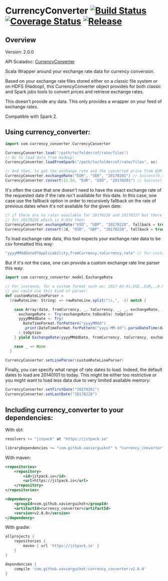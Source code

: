 
# CurrencyConverter [![Build Status](https://travis-ci.org/xavierguihot/currency_converter.svg?branch=master)](https://travis-ci.org/xavierguihot/currency_converter) [![Coverage Status](https://coveralls.io/repos/github/xavierguihot/currency_converter/badge.svg?branch=master)](https://coveralls.io/github/xavierguihot/currency_converter?branch=master) [![Release](https://jitpack.io/v/xavierguihot/currency_converter.svg)](https://jitpack.io/#xavierguihot/currency_converter)


## Overview


Version: 2.0.0

API Scaladoc: [CurrencyConverter](http://xavierguihot.com/currency_converter/#com.currency_converter.CurrencyConverter)

Scala Wrapper around your exchange rate data for currency conversion.

Based on your exchange rate files stored either on a classic file system or on
HDFS (Hadoop), this CurrencyConverter object provides for both classic and Spark
jobs tools to convert prices and retrieve exchange rates.

This doesn't provide any data. This only provides a wrapper on your feed of
exchange rates.

Compatible with Spark 2.


## Using currency_converter:


```scala
import com.currency_converter.CurrencyConverter

CurrencyConverter.load("/path/to/folder/of/rate/files")
// Or to load data from Hadoop:
CurrencyConverter.loadFromSpark("/path/to/folder/of/rate/files", sc)

// And then, to get the exchange rate and the converted price from EUR to SEK for the date 20170201:
CurrencyConverter.exchangeRate("EUR", "SEK", "20170201") // Success(9.4446d)
CurrencyConverter.convert(12.5d, "EUR", "USD", "20170201") // Success(13.4151)
```

It's often the case that one doesn't need to have the exact exchange rate of the
requested date if the rate isn't available for this date. In this case, one case
use the fallback option in order to recursively fallback on the rate of previous
dates when it's not available for the given date:

```scala
// if there are no rates available for 20170228 and 20170227 but there is one
// for 20170226 which is 0.93d then:
CurrencyConverter.exchangeRate("USD", "GBP", "20170228", fallback = true) // Success(0.93d)
CurrencyConverter.convert(2d, "USD", "GBP", "20170228", fallback = true) // Success(1.59d)
```

To load exchange rate data, this tool expects your exchange rate data to be csv
formatted this way:

```scala
"yyyyMMddDateOfApplicability,fromCurrency,toCurrency,rate" // for instance: "20170327,USD,EUR,0.89"
```

But if it's not the case, one can provide a custom exchange rate line parser
this way:

```scala
import com.currency_converter.model.ExchangeRate

// For instance, for a custom format such as: 2017-02-01,USD,,EUR,,,0.93178,
// you could use this kind of parser:
def customRateLineParser =
  (rawRateLine: String) => rawRateLine.split("\\,", -1) match {

    case Array(date, fromCurrency, _, toCurrency, _, _, exchangeRate, _) => for {
      exchangeRate <- Try(exchangeRate.toDouble).toOption
      yyyyMMddDate <- Try(
        DateTimeFormat.forPattern("yyyyMMdd")
        .print(DateTimeFormat.forPattern("yyyy-MM-dd").parseDateTime(date))
      ).toOption
    } yield ExchangeRate(yyyyMMddDate, fromCurrency, toCurrency, exchangeRate)

    case _ => None
  }

CurrencyConverter.setLineParser(customRateLineParser)
```

Finally, you can specify what range of rate dates to load. Indeed, the default
dates to load are 20140101 to today. This might be either too restrictive or you
might want to load less data due to very limited available memory:

```scala
CurrencyConverter.setFirstDate("20170201")
CurrencyConverter.setLastDate("20170228")
```


## Including currency_converter to your dependencies:


With sbt:

```scala
resolvers += "jitpack" at "https://jitpack.io"

libraryDependencies += "com.github.xavierguihot" % "currency_converter" % "v2.0.0"
```

With maven:

```xml
<repositories>
	<repository>
		<id>jitpack.io</id>
		<url>https://jitpack.io</url>
	</repository>
</repositories>

<dependency>
	<groupId>com.github.xavierguihot</groupId>
	<artifactId>currency_converter</artifactId>
	<version>v2.0.0</version>
</dependency>
```

With gradle:

```groovy
allprojects {
	repositories {
		maven { url 'https://jitpack.io' }
	}
}

dependencies {
	compile 'com.github.xavierguihot:currency_converter:v2.0.0'
}
```
